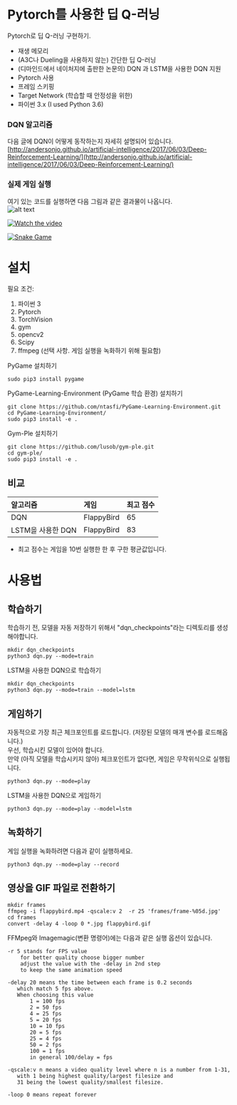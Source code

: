 # Pytorch를 사용한 딥 Q-러닝

Pytorch로 딥 Q-러닝 구현하기. 

* 재생 메모리
* (A3C나 Dueling을 사용하지 않는) 간단한 딥 Q-러닝 
* (디마인드에서 네이처지에 출판한 논문의) DQN 과 LSTM을 사용한 DQN 지원
* Pytorch 사용
* 프레임 스키핑 
* Target Network (학습할 때 안정성을 위한) 
* 파이썬 3.x (I used Python 3.6)

### DQN 알고리즘 
다음 글에 DQN이 어떻게 동작하는지 자세히 설명되어 있습니다. <br>
[http://andersonjo.github.io/artificial-intelligence/2017/06/03/Deep-Reinforcement-Learning/](http://andersonjo.github.io/artificial-intelligence/2017/06/03/Deep-Reinforcement-Learning/)

### 실제 게임 실행 
여기 있는 코드를 실행하면 다음 그림과 같은 결과물이 나옵니다.  <br>
![alt text](./images/flappybird.gif?raw=true)

[![Watch the video](http://img.youtube.com/vi/MkE6bnK7_DE/0.jpg)](https://youtu.be/MkE6bnK7_DE)

[![Snake Game](https://img.youtube.com/vi/cBxXIII4qRM/0.jpg)](https://www.youtube.com/watch?v=cBxXIII4qRM)


# 설치

필요 조건: 

1. 파이썬 3
2. Pytorch 
3. TorchVision
4. gym
5. opencv2 
6. Scipy 
7. ffmpeg (선택 사항. 게임 실행을 녹화하기 위해 필요함)


PyGame 설치하기

```
sudo pip3 install pygame
```

PyGame-Learning-Environment (PyGame 학습 환경) 설치하기

```
git clone https://github.com/ntasfi/PyGame-Learning-Environment.git
cd PyGame-Learning-Environment/
sudo pip3 install -e .
```

Gym-Ple 설치하기

```
git clone https://github.com/lusob/gym-ple.git
cd gym-ple/
sudo pip3 install -e .
```
## 비교 

| 알고리즘 | 게임 | 최고 점수 | 
|:----------|:-----|:-----------|
| DQN       | FlappyBird | 65   |
| LSTM을 사용한 DQN | FlappyBird | 83 |

* 최고 점수는 게임을 10번 실행한 한 후 구한 평균값입니다. 

# 사용법

## 학습하기

학습하기 전, 모델을 자동 저장하기 위해서 "dqn_checkpoints"라는 디렉토리를 생성해야합니다. 

```
mkdir dqn_checkpoints
python3 dqn.py --mode=train
```

LSTM을 사용한 DQN으로 학습하기 

```
mkdir dqn_checkpoints
python3 dqn.py --mode=train --model=lstm
```

## 게임하기

자동적으로 가장 최근 체크포인트를 로드합니다. (저장된 모델의 매개 변수를 로드해옵니다.) <br>
우선, 학습시킨 모델이 있어야 합니다. <br>
만약 (아직 모델을 학습시키지 않아) 체크포인트가 없다면, 게임은 무작위식으로 실행됩니다.

```
python3 dqn.py --mode=play
```

LSTM을 사용한 DQN으로 게임하기 

```
python3 dqn.py --mode=play --model=lstm
```

## 녹화하기

게임 실행을 녹화하려면 다음과 같이 실행하세요.

```
python3 dqn.py --mode=play --record 
```

## 영상을 GIF 파일로 전환하기

```
mkdir frames
ffmpeg -i flappybird.mp4 -qscale:v 2  -r 25 'frames/frame-%05d.jpg'
cd frames
convert -delay 4 -loop 0 *.jpg flappybird.gif
```

FFMpeg와 Imagemagic(변환 명령어)에는 다음과 같은 실행 옵션이 있습니다.

```
-r 5 stands for FPS value
    for better quality choose bigger number
    adjust the value with the -delay in 2nd step
    to keep the same animation speed

-delay 20 means the time between each frame is 0.2 seconds
   which match 5 fps above.
   When choosing this value
       1 = 100 fps
       2 = 50 fps
       4 = 25 fps
       5 = 20 fps
       10 = 10 fps
       20 = 5 fps
       25 = 4 fps
       50 = 2 fps
       100 = 1 fps
       in general 100/delay = fps

-qscale:v n means a video quality level where n is a number from 1-31, 
   with 1 being highest quality/largest filesize and 
   31 being the lowest quality/smallest filesize.

-loop 0 means repeat forever
```
